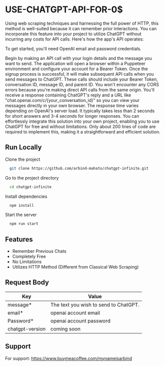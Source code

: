 
# USE-CHATGPT-API-FOR-0$


Using web scraping techniques and harnessing the full power of HTTP, this method is well-suited because it can remember prior interactions. You can incorporate this feature into your project to utilize ChatGPT without incurring any costs for API calls. Here's how the app's API operates:

To get started, you'll need OpenAI email and password credentials.

Begin by making an API call with your login details and the message you want to send.
The application will open a browser within a Puppeteer environment and configure your account for a Bearer Token.
Once the signup process is successful, it will make subsequent API calls when you send messages to ChatGPT. These calls should include your Bearer Token, conversation ID, message ID, and parent ID.
You won't encounter any CORS errors because you're making direct API calls from the same origin.
You'll receive a response containing ChatGPT's reply and a URL like "chat.openai.com/c/{your_conversation_id)" so you can view your messages directly in your own browser.
The response time varies depending on OpenAI's server load. It typically takes less than 2 seconds for short answers and 3-4 seconds for longer responses.
You can effortlessly integrate this solution into your own project, enabling you to use ChatGPT for free and without limitations. Only about 200 lines of code are required to implement this, making it a straightforward and efficient solution.
## Run Locally

Clone the project

```bash
  git clone https://github.com/arbind-mahato/chatgpt-infinite.git
```

Go to the project directory

```bash
  cd chatgpt-infinite
```

Install dependencies

```bash
  npm install
```

Start the server

```bash
  npm run start
```


## Features

- Remember Previous Chats
- Completely Free
- No Limitations
- Utilizes HTTP Method (Different from Classical Web Scraping)

## Request Body

| Key             | Value                                                                |
| ----------------- | ------------------------------------------------------------------ |
| message* | The text you wish to send to ChatGPT.|
| email* | openai account email |
| Password* | openai account password |
| chatgpt-version| coming soon|


## Support

For support: https://www.buymeacoffee.com/mynameisarbind

